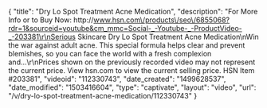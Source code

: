{
    "title": "Dry Lo Spot Treatment Acne Medication",
    "description": "For More Info or to Buy Now: http:\/\/www.hsn.com\/products\/seo\/6855068?rdr=1&sourceid=youtube&cm_mmc=Social-_-Youtube-_-ProductVideo-_-203381\r\nSerious Skincare Dry Lo Spot Treatment Acne Medication\nWin the war against adult acne. This special formula helps clear and prevent blemishes, so you can face the world with a fresh complexion and...\r\nPrices shown on the previously recorded video may not represent the current price.  View hsn.com to view the current selling price. HSN Item #203381",
    "videoid": "112330743",
    "date_created": "1499628537",
    "date_modified": "1503416604",
    "type": "captivate",
    "layout": "video",
    "url": "\/v\/dry-lo-spot-treatment-acne-medication\/112330743"
}